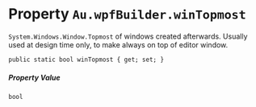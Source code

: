 # Property `Au.wpfBuilder.winTopmost`

`System.Windows.Window.Topmost` of windows created afterwards. Usually used at design time only, to make always on top of editor window.

```
public static bool winTopmost { get; set; }
```

##### Property Value

`bool`